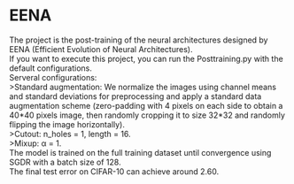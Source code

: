 # EENA
The project is the post-training of the neural architectures designed by EENA (Efficient Evolution of Neural Architectures).  
If you want to execute this project, you can run the Posttraining.py with the default configurations.   
Serveral configurations:  
  \>Standard augmentation: We normalize the images using channel means and standard deviations for preprocessing and 
  apply a standard data augmentation scheme (zero-padding with 4 pixels on each side to obtain a 40\*40 pixels image,
then randomly cropping it to size 32\*32 and randomly flipping the image horizontally).   
  \>Cutout: n_holes = 1, length = 16.  
  \>Mixup: α = 1.  
The model is trained on the full training dataset until convergence using SGDR with a batch size of 128.  
The final test error on CIFAR-10 can achieve around 2.60.  
